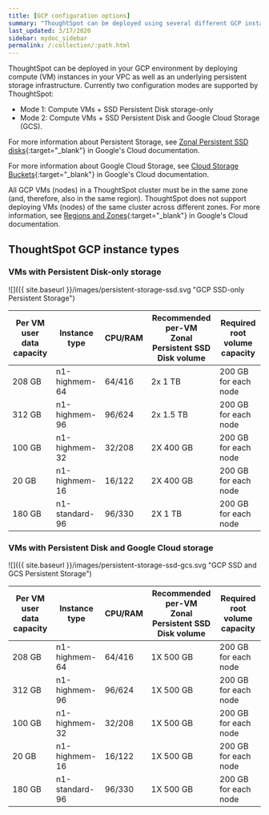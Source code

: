 ```yaml
---
title: [GCP configuration options]
summary: "ThoughtSpot can be deployed using several different GCP instance types."
last_updated: 3/17/2020
sidebar: mydoc_sidebar
permalink: /:collection/:path.html
---
```

ThoughtSpot can be deployed in your GCP environment by deploying compute (VM) instances in your VPC as well as an underlying persistent storage infrastructure. Currently two configuration modes are supported by ThoughtSpot:
- Mode 1: Compute VMs + SSD Persistent Disk storage-only
- Mode 2: Compute VMs + SSD Persistent Disk and Google Cloud Storage (GCS).

For more information about Persistent Storage, see [Zonal Persistent SSD disks](https://cloud.google.com/compute/docs/disks/#pdspecs){:target="_blank"} in Google's Cloud documentation.

For more information about Google Cloud Storage, see [Cloud Storage Buckets](https://cloud.google.com/compute/docs/disks/#gcsbuckets){:target="_blank"} in Google's Cloud documentation.

All GCP VMs (nodes) in a ThoughtSpot cluster must be in the same zone
(and, therefore, also in the same region). ThoughtSpot does not support deploying VMs (nodes) of the same cluster across different zones. For more information, see [Regions and Zones](https://cloud.google.com/compute/docs/regions-zones/){:target="_blank"} in Google's Cloud documentation.

## ThoughtSpot GCP instance types

### VMs with Persistent Disk-only storage

![]({{ site.baseurl }}/images/persistent-storage-ssd.svg "GCP SSD-only Persistent Storage")

| Per VM user data capacity | Instance type | CPU/RAM | Recommended per-VM <br>Zonal Persistent SSD Disk volume | Required root volume capacity |
| --- | --- | --- |--- | --- |
| 208 GB | n1-highmem-64 | 64/416 | 2x 1 TB | 200 GB for each node |
| 312 GB | n1-highmem-96 | 96/624 | 2x 1.5 TB | 200 GB for each node |
| 100 GB | n1-highmem-32 | 32/208 | 2X 400 GB | 200 GB for each node |
| 20 GB | n1-highmem-16 | 16/122 | 2X 400 GB | 200 GB for each node |
| 180 GB | n1-standard-96 | 96/330 | 2X 1 TB | 200 GB for each node |

### VMs with Persistent Disk and Google Cloud storage

![]({{ site.baseurl }}/images/persistent-storage-ssd-gcs.svg "GCP SSD and GCS Persistent Storage")

| Per VM user data capacity | Instance type | CPU/RAM | Recommended per-VM <br>Zonal Persistent SSD Disk volume | Required root volume capacity |
| --- | --- | --- |--- | -- |
| 208 GB | n1-highmem-64 | 64/416 | 1X 500 GB | 200 GB for each node |
| 312 GB | n1-highmem-96 | 96/624 | 1X 500 GB | 200 GB for each node |
| 100 GB | n1-highmem-32 | 32/208 | 1X 500 GB | 200 GB for each node |
| 20 GB | n1-highmem-16 | 16/122 | 1X 500 GB | 200 GB for each node |
| 180 GB | n1-standard-96 | 96/330 | 1X 500 GB | 200 GB for each node |
